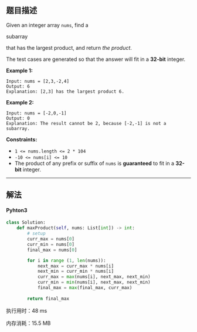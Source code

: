 ## 题目描述

Given an integer array `nums`, find a 

subarray

 that has the largest product, and return *the product*.



The test cases are generated so that the answer will fit in a **32-bit** integer.

 

**Example 1:**

```
Input: nums = [2,3,-2,4]
Output: 6
Explanation: [2,3] has the largest product 6.
```

**Example 2:**

```
Input: nums = [-2,0,-1]
Output: 0
Explanation: The result cannot be 2, because [-2,-1] is not a subarray.
```

 

**Constraints:**

- `1 <= nums.length <= 2 * 104`
- `-10 <= nums[i] <= 10`
- The product of any prefix or suffix of `nums` is **guaranteed** to fit in a **32-bit** integer.

------

## 解法

#### Pyhton3

```python
class Solution:
    def maxProduct(self, nums: List[int]) -> int:
        # setup
        curr_max = nums[0]
        curr_min = nums[0]
        final_max = nums[0]

        for i in range (1, len(nums)):
            next_max = curr_max * nums[i]
            next_min = curr_min * nums[i]
            curr_max = max(nums[i], next_max, next_min)
            curr_min = min(nums[i], next_max, next_min)
            final_max = max(final_max, curr_max)
        
        return final_max
```

执行用时：48 ms

内存消耗：15.5 MB
